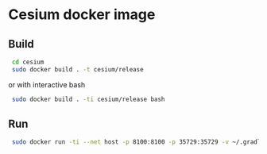 # Cesium docker image

## Build

```bash
 cd cesium
 sudo docker build . -t cesium/release
```

or with interactive bash 

```bash
 sudo docker build . -ti cesium/release bash
```

## Run

```bash
 sudo docker run -ti --net host -p 8100:8100 -p 35729:35729 -v ~/.gradle:/root/.gradle -v \$PWD:/cesium:rw --privileged cesium/release
```